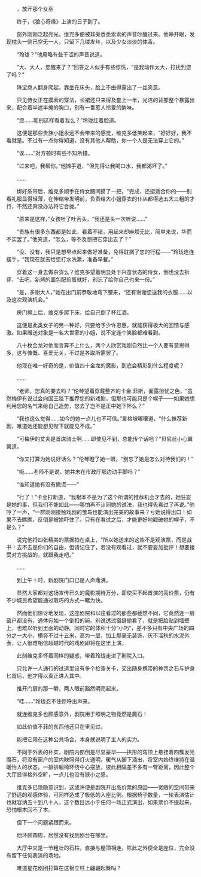 　　，放开那个女巫

　　终于，《狼心奇缘》上演的日子到了。

　　窗外刚刚泛起亮光，维克多便被耳旁悉悉索索的声音吵醒过来。他睁开眼，发现枕头一侧已空无一人，只留下几缕发丝，以及少女淡淡的体香。

　　“玲珑？”他用略有些干涩的声音说道。

　　“大、大人，您醒来了？”回答之人似乎有些惊慌，“是我动作太大，打扰到您了吗？”

　　珠宝商人翻身爬起，靠坐在床头，脸上不由得露出了一丝笑意。

　　只见侍女正在摸索的穿法，长裙还只来得及套上一半，光洁的背部整个暴露出来，配合着半遮半掩的胸口，别有一番惹人怜爱的韵味。

　　“您……能别这样看着我么？”玲珑红着脸道。

　　这便是那些贵族小姐永远不会带来的感觉，维克多低笑起来，“好好好，我不看就是。不过有一点你得知道，没有其他人帮助，你一个人是无法穿上它的。”

　　“诶……”对方顿时有些不知所措。

　　“过来吧，我帮你。”他摊手道，“但先得让我喝口水，我都渴坏了。”

　　……

　　绑好系带后，维克多顺手在侍女腰间摸了一把，“完成，还挺适合你的——别看礼服显得轻薄，在伸缩带发明前，负责给大小姐穿衣的仆从都得选五大三粗的才行，不然还真没办法将它合拢。”

　　“原来是这样，”女孩吐了吐舌头，“我还是头一次听说……”

　　“贵族有很多东西都是如此，看着不错，用起来却麻烦无比，简单来说，华而不实罢了。”他笑道，“怎么，等不及想把它穿出去了？”

　　“没、没有，我只是想早点起来做好准备，免得耽搁了您的行程——”玲珑连连摆手，“我现在就去给您打水洗漱，准备早餐。”

　　穿着这一身去做杂货么？维克多望着明显处于兴奋状态的侍女，倒也没去拆穿，“去吧，新烤的面包配煎蛋就好，别忘了给你自己也来一份。”

　　“是，多谢大人，”她在出门前恭敬地弯下腰来，“还有谢谢您送我的衣服……以及这次观演机会。”

　　房门掩上后，维克多爬下床，给自己倒了杯红酒。

　　这便是此类女子的另一种好，只要给予少许恩惠，就能获得极大的回馈与感激。如果赠送对象是一名大世家的小姐，说不定连个笑脸都难看到。

　　八十枚金龙对他而言算不上什么，两个人欣赏戏剧自然比一个人要有意思得多，这与慷慨、喜爱无关，不过是各取所需罢了。

　　他现在唯一好奇的是，价值四十金龙的魔影，到底会精彩到什么程度呢？

　　……

　　“老师，您真的要去吗？”伦琴望着穿戴整齐的卡金.菲斯，面露担忧之色，“虽然梅伊有说过会向国王陛下推荐您的新戏剧，但那也可能只是个幌子——如果她想利用您的名气来给自己造势，您去了岂不是正中她下怀么？”

　　“我也这么觉得……如今的她一点儿也不可信。”爱格坡嘟囔道，“什么推荐新剧，难道她还能想见陛下就能见不成。”

　　“可梅伊的丈夫是首席骑士啊……即使见不到，总能传个话吧？”贝尼丝小心翼翼道。

　　“你又打算为她说好话么？”伦琴瞪了她一眼，“别忘了她是怎么对待我们的！”

　　“呃……老师不是说，她并未在市政厅那边动手脚吗？”

　　“谁知道她有没有撒谎——”

　　“行了！”卡金打断道，“我根本不是为了这个所谓的推荐机会才去的，她狂妄是她的事，但我们不能如此——哪怕再不认同她的说法，我也得先看过了再说。”他哼了一声，“一群刚刚接触戏剧的雏鸟也能演出完美的故事来？亏她说得出口！如果不去瞧瞧，反倒是被她吓住了。只有在看过之后，才能更好地戳破她的幌子，不是么？”

　　说完他将四张精美的票据拍在桌上，“所以她送来的这些不是观演票，而是战书！去不去是你们的自由，但请记住了，若没有观看过，就不要妄加批评！想要接受对方挑战的，就跟我走吧。”

　　……

　　到上午十时，新剧院门口已是人声鼎沸。

　　显然大家都对这场宣传已久的魔影期待万分，即使买不起首演的高价票，仍有不少城民希望能通过取巧的方式一睹为快。

　　然而他们惊讶地发现，这座剧院和以往看过的那些都截然不同，它竟然连一扇窗户都没有，通体宛如一个倒扣的碗。别说透过窗缝偷看了，就是把脸贴到墙壁上，也难以听到里面的动静。同时它的体积十分“小巧”，差不多只有中央广场的四分之一大小，横竖不过十五米，高为一层，加上那毫无装饰、灰不溜秋的水泥外表，让人很难相信超越时代的戏剧即将在这里上演。

　　此刻维克多怀着同样的疑惑，带着玲珑走进了剧院入口。

　　只允许一人通行的过道里设有多个检查关卡，交出随身携带的神罚之石与护身匕首后，他才得以真正进入其中。

　　推开门扉的那一瞬，两人眼前豁然明亮起来。

　　“哇……”玲珑忍不住惊呼出声来。

　　就连维克多也颇感意外，剧院用于照明之物竟然是魔石！

　　如此价值不菲的东西他还只在里见过。

　　能把它用在这种公共场合，本身就说明了主人的实力。

　　不同于外表的朴实，剧院内部倒是尽显豪华——拱形的穹顶上悬挂着四簇发光魔石，将没有窗户的室内映照得灯火通明，暖气从脚下涌出，将室内始终维持在温暖怡人的状态。一排排躺椅环绕中心摆放，彼此相隔差不多有一臂距离，因此整个大厅显得格外空旷，一点儿也没有狭小之感。

　　维克多已隐隐意识到，这或许便是剧院开出高价票的原因——宽敞的空间带来了舒适的观感体验，可同样造成了极低的入座比例。根据椅子数量，一轮表演估计也就容纳五十到八十人，这个数目远小于任何一场正式演出，如果票价不提起来，恐怕根本回不了本。

　　但下一个问题紧跟而来。

　　他环顾四周，居然没有找到剧台在哪里。

　　大厅中央是一节粗壮的石柱，直接与屋顶相连，除此之外便全是座位，完全没有留下任何表演的场地。

　　难道星花剧团打算在这根立柱上翩翩起舞吗？
